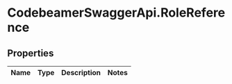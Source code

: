 # CodebeamerSwaggerApi.RoleReference

## Properties
Name | Type | Description | Notes
------------ | ------------- | ------------- | -------------
